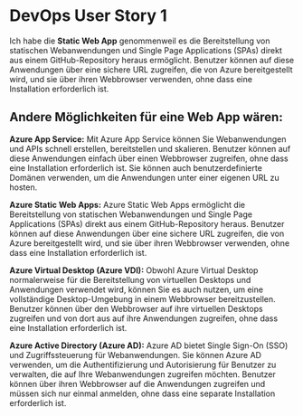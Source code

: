 # DevOps User Story 1
Ich habe die **Static Web App** genommenweil es die Bereitstellung von statischen Webanwendungen und Single Page Applications (SPAs) direkt aus einem GitHub-Repository heraus ermöglicht. Benutzer können auf diese Anwendungen über eine sichere URL zugreifen, die von Azure bereitgestellt wird, und sie über ihren Webbrowser verwenden, ohne dass eine Installation erforderlich ist.

## Andere Möglichkeiten für eine Web App wären:

**Azure App Service:** Mit Azure App Service können Sie Webanwendungen und APIs schnell erstellen, bereitstellen und skalieren. Benutzer können auf diese Anwendungen einfach über einen Webbrowser zugreifen, ohne dass eine Installation erforderlich ist. Sie können auch benutzerdefinierte Domänen verwenden, um die Anwendungen unter einer eigenen URL zu hosten.

**Azure Static Web Apps:** Azure Static Web Apps ermöglicht die Bereitstellung von statischen Webanwendungen und Single Page Applications (SPAs) direkt aus einem GitHub-Repository heraus. Benutzer können auf diese Anwendungen über eine sichere URL zugreifen, die von Azure bereitgestellt wird, und sie über ihren Webbrowser verwenden, ohne dass eine Installation erforderlich ist.

**Azure Virtual Desktop (Azure VDI):** Obwohl Azure Virtual Desktop normalerweise für die Bereitstellung von virtuellen Desktops und Anwendungen verwendet wird, können Sie es auch nutzen, um eine vollständige Desktop-Umgebung in einem Webbrowser bereitzustellen. Benutzer können über den Webbrowser auf ihre virtuellen Desktops zugreifen und von dort aus auf ihre Anwendungen zugreifen, ohne dass eine Installation erforderlich ist.

**Azure Active Directory (Azure AD):** Azure AD bietet Single Sign-On (SSO) und Zugriffssteuerung für Webanwendungen. Sie können Azure AD verwenden, um die Authentifizierung und Autorisierung für Benutzer zu verwalten, die auf Ihre Webanwendungen zugreifen möchten. Benutzer können über ihren Webbrowser auf die Anwendungen zugreifen und müssen sich nur einmal anmelden, ohne dass eine separate Installation erforderlich ist.
